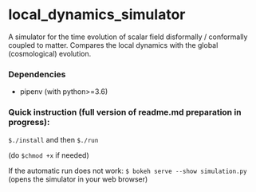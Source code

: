 # local_dynamics_simulator
A simulator for the time evolution of scalar field disformally / conformally coupled to matter. Compares the local dynamics with the global (cosmological) evolution.

### Dependencies
- pipenv (with python>=3.6)

### Quick instruction (full version of readme.md preparation in progress):
```$./install``` and then
```$./run```

(do ```$chmod +x``` if needed)

If the automatic run does not work:
```$ bokeh serve --show simulation.py```
(opens the simulator in your web browser)
